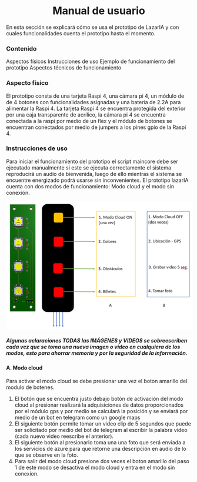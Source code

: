 <h1 align="center">Manual de usuario  </h1>

En esta sección se explicará cómo se usa el prototipo de LazarIA y con cuales funcionalidades cuenta el prototipo hasta el momento. 

<h3>Contenido </h3>

Aspectos físicos 
Instrucciones de uso 
Ejemplo de funcionamiento del prototipo
Aspectos técnicos de funcionamiento

<h3>Aspecto físico</h3> 

El prototipo consta de una tarjeta Raspi 4, una cámara pi 4, un módulo de de 4 botones con funcionalidades asignadas y  una batería de 2.2A para alimentar la Raspi 4.  La tarjeta Raspi 4 se encuentra protegida del exterior por una caja transparente de acrílico, la cámara pi 4 se encuentra conectada a la raspi por medio de un flex y el módulo de botones se encuentran conectados por medio de jumpers a los pines gpio de la Raspi 4.

<h3>Instrucciones de uso</h3>

Para iniciar el funcionamiento del prototipo el script maincore debe ser ejecutado manualmente si este se ejecuta correctamente el sistema reproducirá un audio de bienvenida, luego de ello mientras el sistema se encuentre energizado podrá usarse sin inconvenientes. El prototipo lazarIA cuenta con dos modos de funcionamiento: Modo cloud y el modo sin conexión.

![Gráfica de funcionamiento de los botones](https://raw.githubusercontent.com/SantiagoDucuaraL/proyecto_LazarIA/main/Captura.PNG)

<h5>Algunas aclaraciones TODAS las IMÁGENES y VIDEOS se sobreescriben cada vez que se toma una nueva imagen o video en cualquiera de los modos, esto para ahorrar memoria y por la seguridad de la información.</h5>

<h4>A. Modo cloud </h4>
Para activar el modo cloud se debe presionar una vez el boton amarillo del modulo de botenes. 

1. El botón que se encuentra justo debajo botón de activación del modo cloud al presionar realizará la adquisiciones de datos proporcionados por el módulo gps y por medio se calculará la posición y se enviará por medio de un bot en telegram como un google maps 
2. El siguiente botón permite tomar un video clip de 5 segundos que puede ser solicitado por medio del  bot de telegram al escribir la palabra video (cada nuevo video reescribe el anterior). 
3. El siguiente botón al presionarlo toma una una foto que será enviada a los servicios de azure para que retorne una descripción en audio de lo que se observe en la foto.
4. Para salir del modo cloud presione dos veces el boton amarillo del paso 1 de este modo se desactiva el modo cloud y entra en el modo sin conexion.



 
